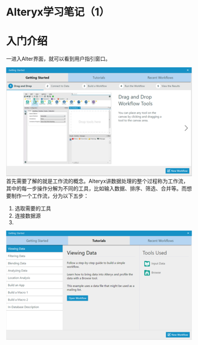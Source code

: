 # Alteryx学习笔记（1）

# 入门介绍
一进入Alter界面，就可以看到用户指引窗口。

![title](https://raw.githubusercontent.com/Rosalion/gitnote-images/master/gitnote/2019/05/13/1557729351804-1557729352511.png)
首先需要了解的就是工作流的概念。Alteryx讲数据处理的整个过程称为工作流，其中的每一步操作分解为不同的工具，比如输入数据、排序、筛选、合并等。而想要制作一个工作流，分为以下五步：
1. 选取需要的工具
2. 连接数据源
3. 

![title](https://raw.githubusercontent.com/Rosalion/gitnote-images/master/gitnote/2019/05/13/1557729424082-1557729424091.png)


